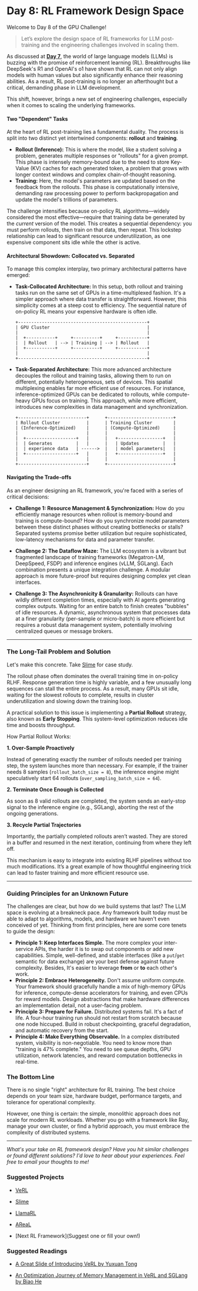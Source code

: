# Day 8: RL Framework Design Space

Welcome to Day 8 of the GPU Challenge!

> Let’s explore the design space of RL frameworks for LLM post-training and the engineering challenges involved in scaling them.

As discussed at [**Day 7**](./day-7.md), the world of large language models (LLMs) is buzzing with the promise of reinforcement learning (RL). Breakthroughs like DeepSeek's R1 and OpenAI's o1 have shown that RL can not only align models with human values but also significantly enhance their reasoning abilities. As a result, RL post-training is no longer an afterthought but a critical, demanding phase in LLM development.

This shift, however, brings a new set of engineering challenges, especially when it comes to scaling the underlying frameworks.

#### Two "Dependent" Tasks

At the heart of RL post-training lies a fundamental duality. The process is split into two distinct yet intertwined components: **rollout** and **training**.

*   **Rollout (Inference):** This is where the model, like a student solving a problem, generates multiple responses or "rollouts" for a given prompt. This phase is intensely memory-bound due to the need to store Key-Value (KV) caches for each generated token, a problem that grows with longer context windows and complex chain-of-thought reasoning.
*   **Training:** Here, the model's parameters are updated based on the feedback from the rollouts. This phase is computationally intensive, demanding raw processing power to perform backpropagation and update the model's trillions of parameters.

The challenge intensifies because on-policy RL algorithms—widely considered the most effective—require that training data be generated by the *current* version of the model. This creates a sequential dependency: you must perform rollouts, then train on that data, then repeat. This lockstep relationship can lead to significant resource underutilization, as one expensive component sits idle while the other is active.

#### Architectural Showdown: Collocated vs. Separated

To manage this complex interplay, two primary architectural patterns have emerged:

*   **Task-Collocated Architecture:** In this setup, both rollout and training tasks run on the same set of GPUs in a time-multiplexed fashion. It's a simpler approach where data transfer is straightforward. However, this simplicity comes at a steep cost to efficiency. The sequential nature of on-policy RL means your expensive hardware is often idle.

    ```
    +-------------------------------------------------+
    | GPU Cluster                                     |
    |                                                 |
    |  +-----------+     +----------+     +-----------+
    |  | Rollout   | --> | Training | --> | Rollout   |
    |  +-----------+     +----------+     +-----------+
    |                                                 |
    +-------------------------------------------------+
    ```

*   **Task-Separated Architecture:** This more advanced architecture decouples the rollout and training tasks, allowing them to run on different, potentially heterogeneous, sets of devices. This spatial multiplexing enables far more efficient use of resources. For instance, inference-optimized GPUs can be dedicated to rollouts, while compute-heavy GPUs focus on training. This approach, while more efficient, introduces new complexities in data management and synchronization.

    ```
    +--------------------------+      +-------------------------+
    | Rollout Cluster          |      | Training Cluster        |
    | (Inference-Optimized)    |      | (Compute-Optimized)     |
    |                          |      |                         |
    |  +-------------------+   |      |   +-----------------+   |
    |  | Generates         |   |      |   | Updates         |   |
    |  | experience data   | ------>  |   | model parameters|   |
    |  +-------------------+   |      |   +-----------------+   |
    |                          |      |                         |
    +--------------------------+      +-------------------------+
    ```

#### Navigating the Trade-offs

As an engineer designing an RL framework, you're faced with a series of critical decisions:

*   **Challenge 1: Resource Management & Synchronization:** How do you efficiently manage resources when rollout is memory-bound and training is compute-bound? How do you synchronize model parameters between these distinct phases without creating bottlenecks or stalls? Separated systems promise better utilization but require sophisticated, low-latency mechanisms for data and parameter transfer.

*   **Challenge 2: The Dataflow Maze:** The LLM ecosystem is a vibrant but fragmented landscape of training frameworks (Megatron-LM, DeepSpeed, FSDP) and inference engines (vLLM, SGLang). Each combination presents a unique integration challenge. A modular approach is more future-proof but requires designing complex yet clean interfaces.

*   **Challenge 3: The Asynchronicity & Granularity:** Rollouts can have wildly different completion times, especially with AI agents generating complex outputs. Waiting for an entire batch to finish creates "bubbles" of idle resources. A dynamic, asynchronous system that processes data at a finer granularity (per-sample or micro-batch) is more efficient but requires a robust data management system, potentially involving centralized queues or message brokers.

---

### The Long-Tail Problem and Solution

Let's make this concrete. Take [Slime](https://github.com/THUDM/slime/) for case study.

The rollout phase often dominates the overall training time in on-policy RLHF. Response generation time is highly variable, and a few unusually long sequences can stall the entire process. As a result, many GPUs sit idle, waiting for the slowest rollouts to complete, results in cluster underutilization and slowing down the training loop.

A practical solution to this issue is implementing a **Partial Rollout** strategy, also known as **Early Stopping**. This system-level optimization reduces idle time and boosts throughput.

How Partial Rollout Works:

**1. Over-Sample Proactively**

Instead of generating exactly the number of rollouts needed per training step, the system launches more than necessary. For example, if the trainer needs 8 samples (`rollout_batch_size = 8`), the inference engine might speculatively start 64 rollouts (`over_sampling_batch_size = 64`).

**2. Terminate Once Enough is Collected**

As soon as 8 valid rollouts are completed, the system sends an early-stop signal to the inference engine (e.g., SGLang), aborting the rest of the ongoing generations.

**3. Recycle Partial Trajectories**

Importantly, the partially completed rollouts aren’t wasted. They are stored in a buffer and resumed in the next iteration, continuing from where they left off.

This mechanism is easy to integrate into existing RLHF pipelines without too much modifications. It’s a great example of how thoughtful engineering trick can lead to faster training and more efficient resource use.

---

### Guiding Principles for an Unknown Future

The challenges are clear, but how do we build systems that last? The LLM space is evolving at a breakneck pace. Any framework built today must be able to adapt to algorithms, models, and hardware we haven't even conceived of yet. Thinking from first principles, here are some core tenets to guide the design:

*   **Principle 1: Keep Interfaces Simple.** The more complex your inter-service APIs, the harder it is to swap out components or add new capabilities. Simple, well-defined, and stable interfaces (like a `put`/`get` semantic for data exchange) are your best defense against future complexity. Besides, It's easier to leverage **from** or **to** each other's work.
*   **Principle 2: Embrace Heterogeneity.** Don't assume uniform compute. Your framework should gracefully handle a mix of high-memory GPUs for inference, compute-dense accelerators for training, and even CPUs for reward models. Design abstractions that make hardware differences an implementation detail, not a user-facing problem.
*   **Principle 3: Prepare for Failure.** Distributed systems fail. It's a fact of life. A four-hour training run should not restart from scratch because one node hiccuped. Build in robust checkpointing, graceful degradation, and automatic recovery from the start.
*   **Principle 4: Make Everything Observable.** In a complex distributed system, visibility is non-negotiable. You need to know more than "training is 47% complete." You need to see queue depths, GPU utilization, network latencies, and reward computation bottlenecks in real-time.


### The Bottom Line

There is no single "right" architecture for RL training. The best choice depends on your team size, hardware budget, performance targets, and tolerance for operational complexity.

However, one thing is certain: the simple, monolithic approach does not scale for modern RL workloads. Whether you go with a framework like Ray, manage your own cluster, or find a hybrid approach, you must embrace the complexity of distributed systems.

***

*What's your take on RL framework design? Have you hit similar challenges or found different solutions? I'd love to hear about your experiences. Feel free to email your thoughts to me!*


### Suggested Projects

* [VeRL](https://github.com/volcengine/verl)

* [Slime](https://github.com/THUDM/slime)

* [LlamaRL](https://arxiv.org/pdf/2505.24034)

* [AReaL](https://github.com/inclusionAI/AReaL)

* [Next RL Framework](Suggest one or fill your own!)


### Suggested Readings

* [A Great Slide of Introducing VeRL by Yuxuan Tong](https://tongyx361.github.io/blogs/posts/verl-intro/)

* [An Optimization Journey of Memory Management in VeRL and SGLang by Biao He](https://hebiao064.github.io/rl-memory-management)